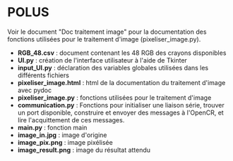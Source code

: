 # POLUS
Voir le document "Doc traitement image" pour la documentation des fonctions utilisées pour le traitement d'image (pixeliser_image.py).

- __RGB_48.csv__ : document contenant les 48 RGB des crayons disponibles
- __UI.py__ : création de l'interface utilisateur à l'aide de Tkinter
- __input_UI.py__ : déclaration des variables globales utilisées dans les différents fichiers
- __pixeliser_image.html__ : html de la documentation du traitement d'image avec pydoc
- __pixeliser_image.py__ : fonctions utilisées pour le traitement d'image
- __communication.py__ : Fonctions pour initialiser une liaison série, trouver un port disponible, construire et envoyer des messages à l'OpenCR, et lire l'acquittement de ces messages.
- __main.py__ : fonction main
- __image_in.jpg__ : image d'origine
- __image_pix.png__ : image pixélisée
- __image_result.png__ : image du résultat attendu
